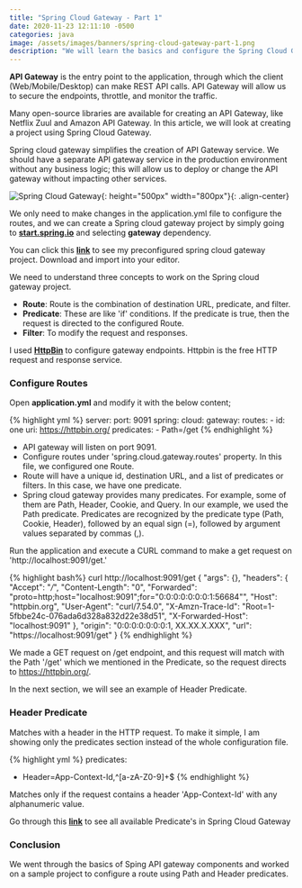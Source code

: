 ```yaml
---
title: "Spring Cloud Gateway - Part 1"
date: 2020-11-23 12:11:10 -0500
categories: java
image: /assets/images/banners/spring-cloud-gateway-part-1.png
description: "We will learn the basics and configure the Spring Cloud Gateway. We will go through the sample project and run it to see the results, and also, we will see how to configure Path and Header predicates."
---
```


**API Gateway** is the entry point to the application, through which the client (Web/Mobile/Desktop) can make REST API calls. API Gateway will allow us to secure the endpoints, throttle, and monitor the traffic.

Many open-source libraries are available for creating an API Gateway, like Netflix Zuul and Amazon API Gateway. In this article, we will look at creating a project using Spring Cloud Gateway.

Spring cloud gateway simplifies the creation of API Gateway service. We should have a separate API gateway service in the production environment without any business logic; this will allow us to deploy or change the API gateway without impacting other services.

![Spring Cloud Gateway]({{site.baseurl}}/assets/images/posts/2020/11/spring_cloud_gateway_flow.png){: height="500px" width="800px"}{: .align-center}

We only need to make changes in the application.yml file to configure the routes, and we can create a Spring cloud gateway project by simply going to **[start.spring.io](http://start.spring.io/)** and selecting **gateway** dependency.

You can click this **[link](https://start.spring.io/#!type=maven-project&language=java&platformVersion=2.4.0.RELEASE&packaging=jar&jvmVersion=11&groupId=com.example&artifactId=demo&name=demo&description=Demo%20project%20for%20Spring%20Boot&packageName=com.example.demo&dependencies=cloud-gateway)** to see my preconfigured spring cloud gateway project. Download and import into your editor.

We need to understand three concepts to work on the Spring cloud gateway project.
* **Route**: Route is the combination of destination URL, predicate, and filter.
* **Predicate**: These are like 'if' conditions. If the predicate is true, then the request is directed to the configured Route.
* **Filter**: To modify the request and responses.

I used **[HttpBin](https://httpbin.org/#/)** to configure gateway endpoints. Httpbin is the free HTTP request and response service.

### Configure Routes

Open **application.yml** and modify it with the below content;

{% highlight yml %}
server:
  port: 9091
spring:
  cloud:
    gateway:
      routes:
        - id: one
          uri: https://httpbin.org/
          predicates:
            - Path=/get
{% endhighlight %}

* API gateway will listen on port 9091.
* Configure routes under 'spring.cloud.gateway.routes' property. In this file, we configured one Route.
* Route will have a unique id, destination URL, and a list of predicates or filters. In this case, we have one predicate.
* Spring cloud gateway provides many predicates. For example, some of them are Path, Header, Cookie, and Query. In our example, we used the Path predicate. Predicates are recognized by the predicate type (Path, Cookie, Header), followed by an equal sign (=), followed by argument values separated by commas (,).

Run the application and execute a CURL command to make a get request on 'http://localhost:9091/get.'

{% highlight bash%}
curl http://localhost:9091/get
{
 "args": {}, 
 "headers": {
  "Accept": "*/*", 
  "Content-Length": "0", 
  "Forwarded": "proto=http;host=\"localhost:9091\";for=\"0:0:0:0:0:0:0:1:56684\"", 
  "Host": "httpbin.org", 
  "User-Agent": "curl/7.54.0", 
  "X-Amzn-Trace-Id": "Root=1-5fbbe24c-076ada6d328a832d22e38d51", 
  "X-Forwarded-Host": "localhost:9091"
 }, 
 "origin": "0:0:0:0:0:0:0:1, XX.XX.X.XXX", 
 "url": "https://localhost:9091/get"
}
{% endhighlight %}

We made a GET request on /get endpoint, and this request will match with the Path '/get' which we mentioned in the Predicate, so the request directs to https://httpbin.org/.

In the next section, we will see an example of Header Predicate.

### Header Predicate

Matches with a header in the HTTP request. To make it simple, I am showing only the predicates section instead of the whole configuration file.

{% highlight yml %}
predicates:
  - Header=App-Context-Id,^[a-zA-Z0-9]+$
{% endhighlight %}

Matches only if the request contains a header 'App-Context-Id' with any alphanumeric value.

Go through this **[link](https://docs.spring.io/spring-cloud-gateway/docs/2.2.5.RELEASE/reference/html/#gateway-request-predicates-factories)** to see all available Predicate's in Spring Cloud Gateway

### Conclusion

We went through the basics of Sping API gateway components and worked on a sample project to configure a route using Path and Header predicates.